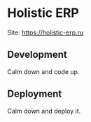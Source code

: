 # Holistic ERP

Site: https://holistic-erp.ru

## Development

Calm down and code up.

## Deployment

Calm down and deploy it.
